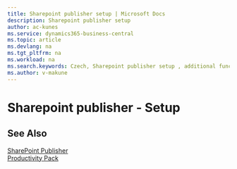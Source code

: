 ```yaml
---
title: Sharepoint publisher setup | Microsoft Docs
description: Sharepoint publisher setup
author: ac-kunes
ms.service: dynamics365-business-central
ms.topic: article
ms.devlang: na
ms.tgt_pltfrm: na
ms.workload: na
ms.search.keywords: Czech, Sharepoint publisher setup , additional functions
ms.author: v-makune
---
```

# Sharepoint publisher - Setup

## See Also

[SharePoint Publisher](ac-sharepoint-publisher.md)  
[Productivity Pack](ac-productivity-pack.md)
